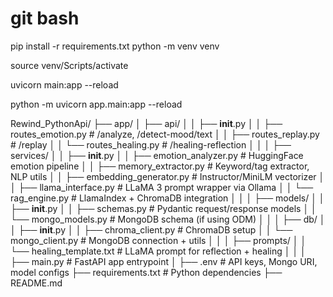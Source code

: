  
 git bash 
 ======================
 
 pip install -r requirements.txt
python -m venv venv

source venv/Scripts/activate

 uvicorn main:app --reload

python -m uvicorn app.main:app --reload



Rewind_PythonApi/
├── app/
│   ├── api/
│   │   ├── __init__.py
│   │   ├── routes_emotion.py       # /analyze, /detect-mood/text
│   │   ├── routes_replay.py        # /replay
│   │   └── routes_healing.py       # /healing-reflection
│   │
│   ├── services/
│   │   ├── __init__.py
│   │   ├── emotion_analyzer.py     # HuggingFace emotion pipeline
│   │   ├── memory_extractor.py     # Keyword/tag extractor, NLP utils
│   │   ├── embedding_generator.py  # Instructor/MiniLM vectorizer
│   │   ├── llama_interface.py      # LLaMA 3 prompt wrapper via Ollama
│   │   └── rag_engine.py           # LlamaIndex + ChromaDB integration
│   │
│   ├── models/
│   │   ├── __init__.py
│   │   ├── schemas.py              # Pydantic request/response models
│   │   └── mongo_models.py         # MongoDB schema (if using ODM)
│   │
│   ├── db/
│   │   ├── __init__.py
│   │   ├── chroma_client.py        # ChromaDB setup
│   │   └── mongo_client.py         # MongoDB connection + utils
│   │
│   ├── prompts/
│   │   └── healing_template.txt    # LLaMA prompt for reflection + healing
│   │
│   ├── main.py                     # FastAPI app entrypoint
│
├── .env                            # API keys, Mongo URI, model configs
├── requirements.txt                # Python dependencies
├── README.md

